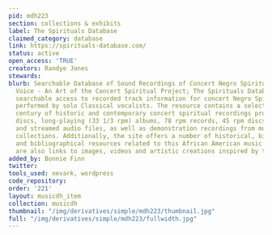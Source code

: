 ```yaml
---
pid: mdh223
section: collections & exhibits
label: The Spirituals Database
claimed_category: database
link: https://spirituals-database.com/
status: active
open_access: 'TRUE'
creators: Randye Jones
stewards:
blurb: Searchable Database of Sound Recordings of Concert Negro Spirituals for Solo
  Voice - An Art of the Concert Spiritual Project; The Spirituals Database offers
  searchable access to recorded track information for concert Negro Spiritual settings
  performed by solo Classical vocalists. The resource contains a selection from a
  century of historic and contemporary concert spiritual recordings produced on compact
  discs, long-playing (33 1/3 rpm) albums, 78 rpm records, 45 rpm discs, audio cassettes
  and streamed audio files, as well as demonstration recordings from musical score
  collections. Additionally, the site offers a number of historical, biographical
  and bibliographical resources related to this African American music style. There
  are also links to images, videos and artistic creations inspired by the Negro spiritual.
added_by: Bonnie Finn
twitter:
tools_used: nevark, wordpress
code_repository:
order: '221'
layout: musicdh_item
collection: musicdh
thumbnail: "/img/derivatives/simple/mdh223/thumbnail.jpg"
full: "/img/derivatives/simple/mdh223/fullwidth.jpg"
---
```


